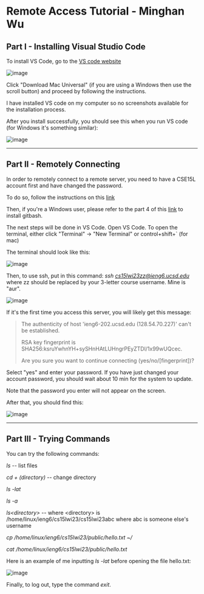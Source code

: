Remote Access Tutorial - Minghan Wu
====================
Part I - Installing Visual Studio Code
----------

To install VS Code, go to the [VS code website](https://code.visualstudio.com/)

![image](https://github.com/MinghanWu039/cse15l-lab-reports/blob/0e39e588b1c2d4504c37e916c74dc309a26eb76b/%E6%88%AA%E5%B1%8F2023-01-12%20%E4%B8%8B%E5%8D%883.01.23.png?raw=true)

Click "Download Mac Universal" (if you are using a Windows then use the scroll button) and proceed by following the instructions.

I have installed VS code on my computer so no screenshots available for the installation process.

After you install successfully, you should see this when you run VS code (for Windows it's something similar):

![image](https://github.com/MinghanWu039/cse15l-lab-reports/blob/6b8b2913bc08cb8226aa8a92bbbbc477200ff274/%E6%88%AA%E5%B1%8F2023-01-12%20%E4%B8%8B%E5%8D%882.17.34.png)

----
Part II - Remotely Connecting
-----------
In order to remotely connect to a remote server, you need to have a CSE15L account first and have changed the password.

To do so, follow the instructions on this [link](https://docs.google.com/document/d/1hs7CyQeh-MdUfM9uv99i8tqfneos6Y8bDU0uhn1wqho/edit)

Then, if you're a Windows user, please refer to the part 4 of this [link](https://ucsd-cse15l-w23.github.io/week/week1/) to install gitbash.

The next steps will be done in VS Code. Open VS Code. To open the terminal, either click "Terminal" -> "New Terminal" or control+shift+` (for mac)

The terminal should look like this:

![image](https://github.com/MinghanWu039/cse15l-lab-reports/blob/c2136a4fa71ec100e896a4163f2863fc60cca136/%E6%88%AA%E5%B1%8F2023-01-12%20%E4%B8%8B%E5%8D%883.37.22.png)

Then, to use ssh, put in this command: *ssh cs15lwi23zz@ieng6.ucsd.edu*  where zz should be replaced by your 3-letter course username. Mine is "aur".

![image](https://github.com/MinghanWu039/cse15l-lab-reports/blob/0a154c0fa893d8f061dd8499ea86283acbf97ec9/%E6%88%AA%E5%B1%8F2023-01-12%20%E4%B8%8B%E5%8D%883.44.26.png)

If it's the first time you access this server, you will likely get this message:

> The authenticity of host 'ieng6-202.ucsd.edu (128.54.70.227)' can't be established.
> 
> RSA key fingerprint is SHA256:ksruYwhnYH+sySHnHAtLUHngrPEyZTDl/1x99wUQcec.
> 
> Are you sure you want to continue connecting (yes/no/[fingerprint])? 

Select "yes" and enter your password. If you have just changed your account password, you should wait about 10 min for the system to update.

Note that the password you enter will not appear on the screen.

After that, you should find this:

![image](https://github.com/MinghanWu039/cse15l-lab-reports/blob/7b0dd92d4966fef47b6c4b33cb74845c7987341a/%E6%88%AA%E5%B1%8F2023-01-12%20%E4%B8%8B%E5%8D%883.48.12.png)

----
Part III - Trying Commands
-----------------

You can try the following commands:

*ls* -- list files

*cd + (directory)* -- change directory

*ls -lat*

*ls -a*

*ls\<directory\>* -- where \<directory\> is /home/linux/ieng6/cs15lwi23/cs15lwi23abc where abc is someone else's username

*cp /home/linux/ieng6/cs15lwi23/public/hello.txt ~/*

*cat /home/linux/ieng6/cs15lwi23/public/hello.txt*

Here is an example of me inputting *ls -lat* before opening the file hello.txt:

![image](https://github.com/MinghanWu039/cse15l-lab-reports/blob/86670f23a252caed6a68895599e62c39e813e7bc/%E6%88%AA%E5%B1%8F2023-01-12%20%E4%B8%8B%E5%8D%885.00.05.png)

Finally, to log out, type the command *exit*.
